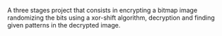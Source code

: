 A three stages project that consists in encrypting a bitmap image randomizing the bits using a xor-shift algorithm, decryption and finding given patterns in the decrypted image.
